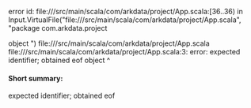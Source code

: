 error id: file://<WORKSPACE>/src/main/scala/com/arkdata/project/App.scala:[36..36) in Input.VirtualFile("file://<WORKSPACE>/src/main/scala/com/arkdata/project/App.scala", "package com.arkdata.project

object ")
file://<WORKSPACE>/src/main/scala/com/arkdata/project/App.scala
file://<WORKSPACE>/src/main/scala/com/arkdata/project/App.scala:3: error: expected identifier; obtained eof
object 
       ^
#### Short summary: 

expected identifier; obtained eof